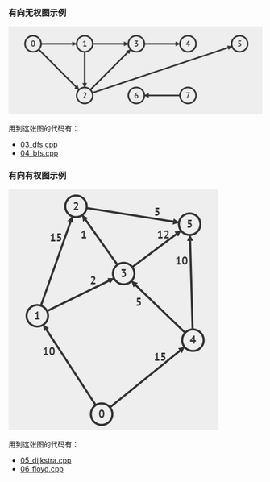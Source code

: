 ### 有向无权图示例

![graph](graph.jpg)

用到这张图的代码有：

- [03_dfs.cpp](./03_dfs.cpp)
- [04_bfs.cpp](./04_bfs.cpp)

### 有向有权图示例

![graph](weight_direct_graph.jpg)

用到这张图的代码有：

- [05_dijkstra.cpp](./05_dijkstra.cpp)
- [06_floyd.cpp](./06_floyd.cpp)

